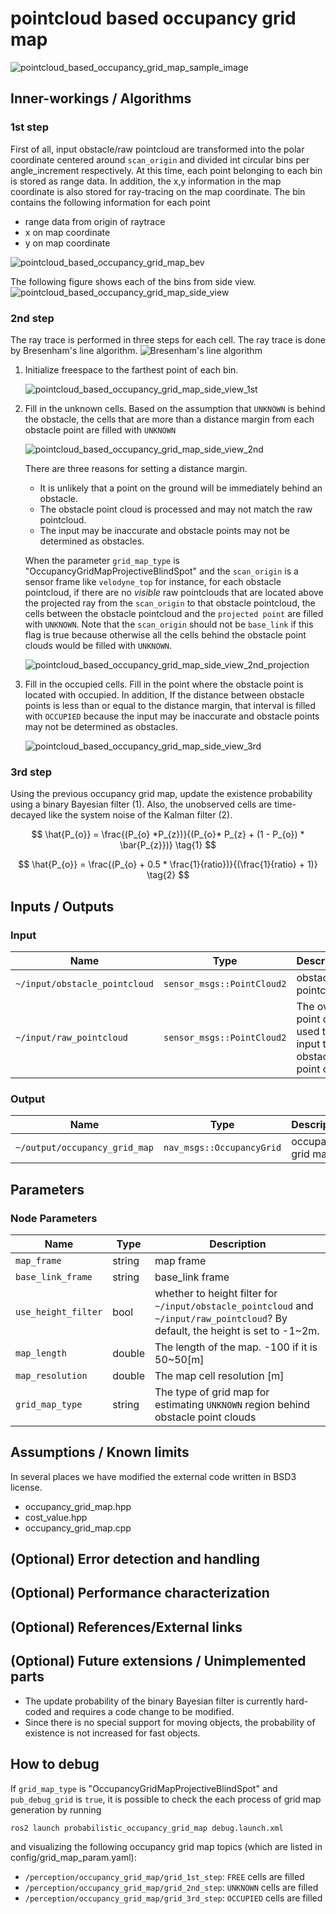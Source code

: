 # pointcloud based occupancy grid map

![pointcloud_based_occupancy_grid_map_sample_image](./image/pointcloud_based_occupancy_grid_map_sample_image.gif)

## Inner-workings / Algorithms

### 1st step

First of all, input obstacle/raw pointcloud are transformed into the polar coordinate centered around `scan_origin` and divided int circular bins per angle_increment respectively.
At this time, each point belonging to each bin is stored as range data. In addition, the x,y information in the map coordinate is also stored for ray-tracing on the map coordinate.
The bin contains the following information for each point

- range data from origin of raytrace
- x on map coordinate
- y on map coordinate

![pointcloud_based_occupancy_grid_map_bev](./image/pointcloud_based_occupancy_grid_map_bev.svg)

The following figure shows each of the bins from side view.
![pointcloud_based_occupancy_grid_map_side_view](./image/pointcloud_based_occupancy_grid_map_side_view.svg)

### 2nd step

The ray trace is performed in three steps for each cell.
The ray trace is done by Bresenham's line algorithm.
![Bresenham's line algorithm](./image/bresenham.svg)

1. Initialize freespace to the farthest point of each bin.

   ![pointcloud_based_occupancy_grid_map_side_view_1st](./image/pointcloud_based_occupancy_grid_map_side_view_1st.svg)

2. Fill in the unknown cells.
   Based on the assumption that `UNKNOWN` is behind the obstacle, the cells that are more than a distance margin from each obstacle point are filled with `UNKNOWN`

   ![pointcloud_based_occupancy_grid_map_side_view_2nd](./image/pointcloud_based_occupancy_grid_map_side_view_2nd.svg)

   There are three reasons for setting a distance margin.

   - It is unlikely that a point on the ground will be immediately behind an obstacle.
   - The obstacle point cloud is processed and may not match the raw pointcloud.
   - The input may be inaccurate and obstacle points may not be determined as obstacles.

   When the parameter `grid_map_type` is "OccupancyGridMapProjectiveBlindSpot" and the `scan_origin` is a sensor frame like `velodyne_top` for instance, for each obstacle pointcloud, if there are no _visible_ raw pointclouds that are located above the projected ray from the `scan_origin` to that obstacle pointcloud, the cells between the obstacle pointcloud and the `projected point` are filled with `UNKNOWN`. Note that the `scan_origin` should not be `base_link` if this flag is true because otherwise all the cells behind the obstacle point clouds would be filled with `UNKNOWN`.

   ![pointcloud_based_occupancy_grid_map_side_view_2nd_projection](./image/pointcloud_based_occupancy_grid_map_side_view_2nd_projection.drawio.svg)

3. Fill in the occupied cells.
   Fill in the point where the obstacle point is located with occupied.
   In addition, If the distance between obstacle points is less than or equal to the distance margin, that interval is filled with `OCCUPIED` because the input may be inaccurate and obstacle points may not be determined as obstacles.

   ![pointcloud_based_occupancy_grid_map_side_view_3rd](./image/pointcloud_based_occupancy_grid_map_side_view_3rd.svg)

### 3rd step

Using the previous occupancy grid map, update the existence probability using a binary Bayesian filter (1). Also, the unobserved cells are time-decayed like the system noise of the Kalman filter (2).

$$
\hat{P_{o}} = \frac{(P_{o} *P_{z})}{(P_{o}* P_{z} + (1 - P_{o}) * \bar{P_{z}})} \tag{1}
$$

$$
\hat{P_{o}} = \frac{(P_{o} + 0.5 * \frac{1}{ratio})}{(\frac{1}{ratio} + 1)} \tag{2}
$$

## Inputs / Outputs

### Input

| Name                          | Type                       | Description                                                    |
| ----------------------------- | -------------------------- | -------------------------------------------------------------- |
| `~/input/obstacle_pointcloud` | `sensor_msgs::PointCloud2` | obstacle pointcloud                                            |
| `~/input/raw_pointcloud`      | `sensor_msgs::PointCloud2` | The overall point cloud used to input the obstacle point cloud |

### Output

| Name                          | Type                      | Description        |
| ----------------------------- | ------------------------- | ------------------ |
| `~/output/occupancy_grid_map` | `nav_msgs::OccupancyGrid` | occupancy grid map |

## Parameters

### Node Parameters

| Name                | Type   | Description                                                                                                                      |
| ------------------- | ------ | -------------------------------------------------------------------------------------------------------------------------------- |
| `map_frame`         | string | map frame                                                                                                                        |
| `base_link_frame`   | string | base_link frame                                                                                                                  |
| `use_height_filter` | bool   | whether to height filter for `~/input/obstacle_pointcloud` and `~/input/raw_pointcloud`? By default, the height is set to -1~2m. |
| `map_length`        | double | The length of the map. -100 if it is 50~50[m]                                                                                    |
| `map_resolution`    | double | The map cell resolution [m]                                                                                                      |
| `grid_map_type`     | string | The type of grid map for estimating `UNKNOWN` region behind obstacle point clouds                                                |

## Assumptions / Known limits

In several places we have modified the external code written in BSD3 license.

- occupancy_grid_map.hpp
- cost_value.hpp
- occupancy_grid_map.cpp

## (Optional) Error detection and handling

## (Optional) Performance characterization

## (Optional) References/External links

## (Optional) Future extensions / Unimplemented parts

- The update probability of the binary Bayesian filter is currently hard-coded and requires a code change to be modified.
- Since there is no special support for moving objects, the probability of existence is not increased for fast objects.

## How to debug

If `grid_map_type` is "OccupancyGridMapProjectiveBlindSpot" and `pub_debug_grid` is `true`, it is possible to check the each process of grid map generation by running

```shell
ros2 launch probabilistic_occupancy_grid_map debug.launch.xml
```

and visualizing the following occupancy grid map topics (which are listed in config/grid_map_param.yaml):

- `/perception/occupancy_grid_map/grid_1st_step`: `FREE` cells are filled
- `/perception/occupancy_grid_map/grid_2nd_step`: `UNKNOWN` cells are filled
- `/perception/occupancy_grid_map/grid_3rd_step`: `OCCUPIED` cells are filled
